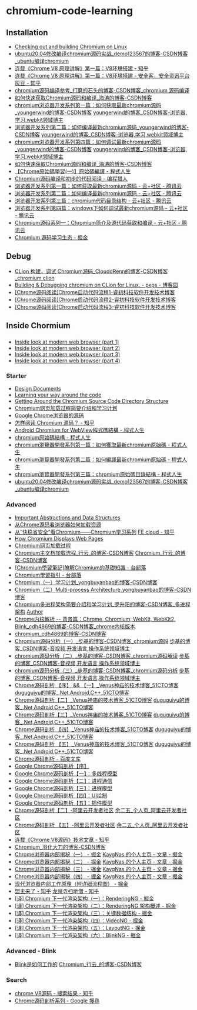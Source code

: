 # chromium-code-learning


## Installation
- [Checking out and building Chromium on Linux](https://chromium.googlesource.com/chromium/src/+/main/docs/linux/build_instructions.md)
- [ubuntu20.04修改编译chromium源码实战_demo123567的博客-CSDN博客_ubuntu编译chromium](https://blog.csdn.net/xielinrui123/article/details/108790541)
- [连载《Chrome V8 原理讲解》第一篇：V8环境搭建 - 知乎](https://zhuanlan.zhihu.com/p/433867394)
- [连载《Chrome V8 原理讲解》第一篇：V8环境搭建 - 安全客，安全资讯平台](https://www.anquanke.com/post/id/253048) [灰豆 - 知乎](https://www.zhihu.com/people/v8blink)
- [chromium源码编译参考_打磨的石头的博客-CSDN博客_chromium 源码编译](https://blog.csdn.net/weixin_43923422/article/details/122681501)
- [如何快速获取Chromium源码和编译_海涛的博客-CSDN博客](https://blog.csdn.net/Mymain/article/details/45399025)
- [chromium浏览器开发系列第一篇：如何获取最新chromium源码_youngerwind的博客-CSDN博客](https://blog.csdn.net/ghost045/article/details/84708494) [youngerwind的博客_CSDN博客-浏览器,学习,webkit领域博主](https://blog.csdn.net/ghost045)
- [浏览器开发系列第二篇：如何编译最新chromium源码_youngerwind的博客-CSDN博客](https://blog.csdn.net/ghost045/article/details/44860113) [youngerwind的博客_CSDN博客-浏览器,学习,webkit领域博主](https://blog.csdn.net/ghost045)
- [chromium浏览器开发系列第四篇：如何调试最新chromium源码_youngerwind的博客-CSDN博客](https://blog.csdn.net/ghost045/article/details/45218739) [youngerwind的博客_CSDN博客-浏览器,学习,webkit领域博主](https://blog.csdn.net/ghost045)
- [如何快速获取Chromium源码和编译_海涛的博客-CSDN博客](https://blog.csdn.net/Mymain/article/details/45399025)
- [【Chrome原始碼學習(一)】原始碼編譯 - 程式人生](https://www.796t.com/p/362182.html)
- [Chromium源码编译和初步的代码阅读 - 编程猎人](https://www.programminghunter.com/article/33621228399/)
- [浏览器开发系列第一篇：如何获取最新chromium源码 - 云+社区 - 腾讯云](https://cloud.tencent.com/developer/article/1057249)
- [浏览器开发系列第二篇：如何编译最新chromium源码 - 云+社区 - 腾讯云](https://cloud.tencent.com/developer/article/1057293)
- [浏览器开发系列第三篇：chromium代码目录结构 - 云+社区 - 腾讯云](https://cloud.tencent.com/developer/article/1057269)
- [浏览器开发系列第四篇：windows下如何调试最新chromium源码 - 云+社区 - 腾讯云](https://cloud.tencent.com/developer/article/1057325)
- [Chromium源码系列一：Chromium简介及源代码获取和编译 - 云+社区 - 腾讯云](https://cloud.tencent.com/developer/article/1329229)
- [Chromium 源码学习生态 - 掘金](https://juejin.cn/post/6939476689273487373)


## Debug
- [CLion 构建，调试 Chromium源码_ClouddRenn的博客-CSDN博客_chromium clion](https://cloudren.blog.csdn.net/article/details/114371735)
- [Building & Debugging chromium on CLion for Linux. - pxps - 博客园](https://www.cnblogs.com/axts/p/12914474.html)
- [[Chrome源码阅读]Chrome启动代码流程1-睿初科技软件开发技术博客](https://brionas.github.io/2013/05/16/chrome-code-launch-procedure/)
- [[Chrome源码阅读]Chrome启动代码流程2-睿初科技软件开发技术博客](https://brionas.github.io/2013/05/16/chrome-code-launch-procedure-2/)
- [[Chrome源码阅读]Chrome启动代码流程3-睿初科技软件开发技术博客](https://brionas.github.io/2013/05/16/chrome-code-launch-procedure-3/)


## Inside Chormium


###
- [Inside look at modern web browser (part 1)](https://developer.chrome.com/blog/inside-browser-part1/)
- [Inside look at modern web browser (part 2)](https://developer.chrome.com/blog/inside-browser-part2/)
- [Inside look at modern web browser (part 3)](https://developer.chrome.com/blog/inside-browser-part3/)
- [Inside look at modern web browser (part 4)](https://developer.chrome.com/blog/inside-browser-part4/)


### Starter
- [Design Documents](https://www.chromium.org/developers/design-documents/)
- [Learning your way around the code](https://www.chromium.org/developers/learning-your-way-around-the-code/)
- [Getting Around the Chromium Source Code Directory Structure](https://www.chromium.org/developers/how-tos/getting-around-the-chrome-source-code/)
- [Chromium网页加载过程简要介绍和学习计划](https://blog.51cto.com/u_15127639/4536540)
- [Google Chrome浏览器的源码](https://zhuanlan.zhihu.com/p/228734855)
- [怎样阅读 Chromium 源码？ - 知乎](https://www.zhihu.com/question/306408034)
- [Android Chromium for WebView程式碼結構 - 程式人生](https://www.796t.com/p/99118.html)
- [chromium原始碼結構 - 程式人生](https://www.796t.com/content/1546607898.html)
- [chromium瀏覽器開發系列第一篇：如何獲取最新chromium原始碼 - 程式人生](https://www.796t.com/content/1549590664.html)
- [chromium瀏覽器開發系列第二篇：如何編譯最新chromium原始碼 - 程式人生](https://www.796t.com/content/1550516779.html)
- [chromium瀏覽器開發系列第三篇：chromium原始碼目錄結構 - 程式人生](https://www.796t.com/p/697462.html)
- [ubuntu20.04修改编译chromium源码实战_demo123567的博客-CSDN博客_ubuntu编译chromium](https://chaojilaji.blog.csdn.net/article/details/108790541)


### Advanced
- [Important Abstractions and Data Structures](https://www.chromium.org/developers/coding-style/important-abstractions-and-data-structures/)
- [从Chrome源码看浏览器如何加载资源](https://zhuanlan.zhihu.com/p/30558018)
- [从“快稳省安全”看Chromium——Chromium学习系列](https://zhuanlan.zhihu.com/p/58518107) [FE cloud - 知乎](https://www.zhihu.com/column/fecloud)
- [How Chromium Displays Web Pages](https://www.chromium.org/developers/design-documents/displaying-a-web-page-in-chrome/)
- [Chromium网页加载过程](https://wishfly.blog.csdn.net/article/details/83660995)
- [Chromium主文档加载流程_行云_的博客-CSDN博客](https://blog.csdn.net/wy5761/article/details/45555813) [Chromium_行云_的博客-CSDN博客](https://blog.csdn.net/wy5761/category_2917571.html)
- [[Chromium學習筆記]瞭解Chromium的基礎知識 - 台部落](https://www.twblogs.net/a/5b8117132b71772165aaf442)
- [Chromium學習指引 - 台部落](https://www.twblogs.net/a/5b80aea42b71772165a8b3cb)
- [Chromium（一）学习计划_yongbuyanbao的博客-CSDN博客](https://blog.csdn.net/yongbuyanbao/article/details/79263605)
- [Chromium（二）Multi-process Architecture_yongbuyanbao的博客-CSDN博客](https://blog.csdn.net/yongbuyanbao/article/details/79273241)
- [Chromium多进程架构简要介绍和学习计划_罗升阳的博客-CSDN博客_多进程架构](https://blog.csdn.net/Luoshengyang/article/details/47364477) [Author](https://blog.csdn.net/Luoshengyang?type=blog)
- [Chrome内核解析 -- 背景篇：Chrome, Chromium, WebKit, WebKit2, Blink_cdh4869的博客-CSDN博客_chrome内核版本](https://blog.csdn.net/YxiaoqiR/article/details/78318546)
- [chromium_cdh4869的博客-CSDN博客](https://blog.csdn.net/yxiaoqir/category_7243161.html)
- [Chromium源码分析（一）_步基的博客-CSDN博客_chromium源码](https://blog.csdn.net/wangbuji/article/details/121328748) [步基的博客_CSDN博客-音视频,开发语言,操作系统领域博主](https://blog.csdn.net/wangbuji?type=blog)
- [chromium源码分析（二）_步基的博客-CSDN博客_chromium源码解读](https://blog.csdn.net/wangbuji/article/details/121329794) [步基的博客_CSDN博客-音视频,开发语言,操作系统领域博主](https://blog.csdn.net/wangbuji?type=blog)
- [chromium源码分析（三）_步基的博客-CSDN博客_chromium源码分析](https://blog.csdn.net/wangbuji/article/details/121331189) [步基的博客_CSDN博客-音视频,开发语言,操作系统领域博主](https://blog.csdn.net/wangbuji?type=blog)
- [Chrome源码剖析 【序】 && 【一】_Venus神庙的技术博客_51CTO博客](https://blog.51cto.com/duguguiyu/363420) [duguguiyu的博客_.Net,Android,C++_51CTO博客](https://blog.51cto.com/duguguiyu)
- [Chrome源码剖析【二】_Venus神庙的技术博客_51CTO博客](https://blog.51cto.com/duguguiyu/362798) [duguguiyu的博客_.Net,Android,C++_51CTO博客](https://blog.51cto.com/duguguiyu)
- [Chrome源码剖析【三】_Venus神庙的技术博客_51CTO博客](https://blog.51cto.com/duguguiyu/362819) [duguguiyu的博客_.Net,Android,C++_51CTO博客](https://blog.51cto.com/duguguiyu)
- [Chrome源码剖析 【四】_Venus神庙的技术博客_51CTO博客](https://blog.51cto.com/duguguiyu/362821) [duguguiyu的博客_.Net,Android,C++_51CTO博客](https://blog.51cto.com/duguguiyu)
- [Chrome源码剖析 【五】_Venus神庙的技术博客_51CTO博客](https://blog.51cto.com/duguguiyu/362823) [duguguiyu的博客_.Net,Android,C++_51CTO博客](https://blog.51cto.com/duguguiyu)
- [Chrome源码剖析 - 百度文库](https://wenku.baidu.com/view/bf4d5a1eb7360b4c2e3f64bf.html)
- [Google Chrome源码剖析【序】](http://www.ha97.com/2903.html)
- [Google Chrome源码剖析【一】：多线程模型](http://www.ha97.com/2908.html)
- [Google Chrome源码剖析【二】：进程通信](http://www.ha97.com/2911.html)
- [Google Chrome源码剖析【三】：进程模型](http://www.ha97.com/2912.html)
- [Google Chrome源码剖析【四】：UI绘制](http://www.ha97.com/2913.html)
- [Google Chrome源码剖析【五】：插件模型](http://www.ha97.com/2914.html)
- [Chrome源码剖析【二】-阿里云开发者社区](https://developer.aliyun.com/article/542060) [余二五_个人页_阿里云开发者社区](https://developer.aliyun.com/profile/fy5hholq4xfqs)
- [Chrome源码剖析 【五】-阿里云开发者社区](https://developer.aliyun.com/article/542053) [余二五_个人页_阿里云开发者社区](https://developer.aliyun.com/profile/fy5hholq4xfqs)
- [连载《Chrome V8源码》技术文章 - 知乎](https://zhuanlan.zhihu.com/p/441130756)
- [Chromium_羽化大刀的博客-CSDN博客](https://blog.csdn.net/wanwuguicang/category_7550398.html)
- [Chrome浏览器内部揭秘（一） - 掘金](https://juejin.cn/post/6880936147536183310) [KaygNas 的个人主页 - 文章 - 掘金](https://juejin.cn/user/87574133084279/posts)
- [Chrome浏览器内部揭秘（二） - 掘金](https://juejin.cn/post/6880941923712892941) [KaygNas 的个人主页 - 文章 - 掘金](https://juejin.cn/user/87574133084279/posts)
- [Chrome浏览器内部揭秘（三） - 掘金](https://juejin.cn/post/6881168284348055566) [KaygNas 的个人主页 - 文章 - 掘金](https://juejin.cn/user/87574133084279/posts)
- [Chrome浏览器内部揭秘（四） - 掘金](https://juejin.cn/post/6881174843430338567) [KaygNas 的个人主页 - 文章 - 掘金](https://juejin.cn/user/87574133084279/posts)
- [现代浏览器内部工作原理（附详细流程图） - 掘金](https://juejin.cn/post/6844903782128566286)
- [盟主来了 - 知乎](https://www.zhihu.com/column/chrome) [龙泉寺扫地僧 - 知乎](https://www.zhihu.com/people/wang-bin-1-53)
- [[译] Chromium 下一代渲染架构（一）：RenderingNG - 掘金](https://juejin.cn/post/7067778081699659806)
- [[译] Chromium 下一代渲染架构（二）：RenderingNG 架构概述 - 掘金](https://juejin.cn/post/7067782165852848141)
- [[译] Chromium 下一代渲染架构（三）：关键数据结构 - 掘金](https://juejin.cn/post/7082589282367438885)
- [[译] Chromium 下一代渲染架构（四）：VideoNG - 掘金](https://juejin.cn/post/7091240244925693966)
- [[译] Chromium 下一代渲染架构（五）：LayoutNG - 掘金](https://juejin.cn/post/7094207568926474254)
- [[译] Chromium 下一代渲染架构（六）：BlinkNG - 掘金](https://juejin.cn/post/7110877194968104974)


### Advanced - Blink
- [Blink是如何工作的](https://blog.csdn.net/wy5761/article/details/118248265) [Chromium_行云_的博客-CSDN博客](https://blog.csdn.net/wy5761/category_2917571.html)


### Search
- [chrome V8源码 - 搜索结果 - 知乎](https://www.zhihu.com/search?q=chrome%20V8%E6%BA%90%E7%A0%81&search_source=Entity&type=content)
- [Chrome源码剖析系列 - Google 搜尋](https://www.google.com/search?q=Chrome%E6%BA%90%E7%A0%81%E5%89%96%E6%9E%90%E7%B3%BB%E5%88%97&rlz=1C1RXQR_zh-TWTW980TW980)
